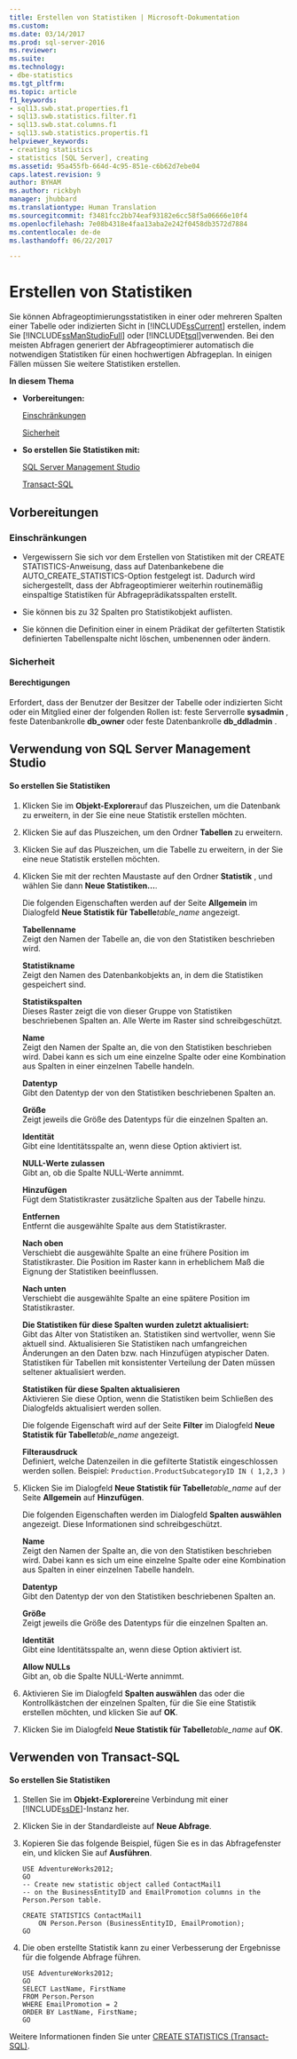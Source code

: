```yaml
---
title: Erstellen von Statistiken | Microsoft-Dokumentation
ms.custom: 
ms.date: 03/14/2017
ms.prod: sql-server-2016
ms.reviewer: 
ms.suite: 
ms.technology:
- dbe-statistics
ms.tgt_pltfrm: 
ms.topic: article
f1_keywords:
- sql13.swb.stat.properties.f1
- sql13.swb.statistics.filter.f1
- sql13.swb.stat.columns.f1
- sql13.swb.statistics.propertis.f1
helpviewer_keywords:
- creating statistics
- statistics [SQL Server], creating
ms.assetid: 95a455fb-664d-4c95-851e-c6b62d7ebe04
caps.latest.revision: 9
author: BYHAM
ms.author: rickbyh
manager: jhubbard
ms.translationtype: Human Translation
ms.sourcegitcommit: f3481fcc2bb74eaf93182e6cc58f5a06666e10f4
ms.openlocfilehash: 7e08b4318e4faa13aba2e242f0458db3572d7884
ms.contentlocale: de-de
ms.lasthandoff: 06/22/2017

---
```

# <a name="create-statistics"></a>Erstellen von Statistiken
  Sie können Abfrageoptimierungsstatistiken in einer oder mehreren Spalten einer Tabelle oder indizierten Sicht in [!INCLUDE[ssCurrent](../../includes/sscurrent-md.md)] erstellen, indem Sie [!INCLUDE[ssManStudioFull](../../includes/ssmanstudiofull-md.md)] oder [!INCLUDE[tsql](../../includes/tsql-md.md)]verwenden. Bei den meisten Abfragen generiert der Abfrageoptimierer automatisch die notwendigen Statistiken für einen hochwertigen Abfrageplan. In einigen Fällen müssen Sie weitere Statistiken erstellen.  
  
 **In diesem Thema**  
  
-   **Vorbereitungen:**  
  
     [Einschränkungen](#Restrictions)  
  
     [Sicherheit](#Security)  
  
-   **So erstellen Sie Statistiken mit:**  
  
     [SQL Server Management Studio](#SSMSProcedure)  
  
     [Transact-SQL](#TsqlProcedure)  
  
##  <a name="BeforeYouBegin"></a> Vorbereitungen  
  
###  <a name="Restrictions"></a> Einschränkungen  
  
-   Vergewissern Sie sich vor dem Erstellen von Statistiken mit der CREATE STATISTICS-Anweisung, dass auf Datenbankebene die AUTO_CREATE_STATISTICS-Option festgelegt ist. Dadurch wird sichergestellt, dass der Abfrageoptimierer weiterhin routinemäßig einspaltige Statistiken für Abfrageprädikatsspalten erstellt.  
  
-   Sie können bis zu 32 Spalten pro Statistikobjekt auflisten.  
  
-   Sie können die Definition einer in einem Prädikat der gefilterten Statistik definierten Tabellenspalte nicht löschen, umbenennen oder ändern.  
  
###  <a name="Security"></a> Sicherheit  
  
####  <a name="Permissions"></a> Berechtigungen  
 Erfordert, dass der Benutzer der Besitzer der Tabelle oder indizierten Sicht oder ein Mitglied einer der folgenden Rollen ist: feste Serverrolle **sysadmin** , feste Datenbankrolle **db_owner** oder feste Datenbankrolle **db_ddladmin** .  
  
##  <a name="SSMSProcedure"></a> Verwendung von SQL Server Management Studio  
  
#### <a name="to-create-statistics"></a>So erstellen Sie Statistiken  
  
1.  Klicken Sie im **Objekt-Explorer**auf das Pluszeichen, um die Datenbank zu erweitern, in der Sie eine neue Statistik erstellen möchten.  
  
2.  Klicken Sie auf das Pluszeichen, um den Ordner **Tabellen** zu erweitern.  
  
3.  Klicken Sie auf das Pluszeichen, um die Tabelle zu erweitern, in der Sie eine neue Statistik erstellen möchten.  
  
4.  Klicken Sie mit der rechten Maustaste auf den Ordner **Statistik** , und wählen Sie dann **Neue Statistiken…**.  
  
     Die folgenden Eigenschaften werden auf der Seite **Allgemein** im Dialogfeld **Neue Statistik für Tabelle***table_name* angezeigt.  
  
     **Tabellenname**  
     Zeigt den Namen der Tabelle an, die von den Statistiken beschrieben wird.  
  
     **Statistikname**  
     Zeigt den Namen des Datenbankobjekts an, in dem die Statistiken gespeichert sind.  
  
     **Statistikspalten**  
     Dieses Raster zeigt die von dieser Gruppe von Statistiken beschriebenen Spalten an. Alle Werte im Raster sind schreibgeschützt.  
  
     **Name**  
     Zeigt den Namen der Spalte an, die von den Statistiken beschrieben wird. Dabei kann es sich um eine einzelne Spalte oder eine Kombination aus Spalten in einer einzelnen Tabelle handeln.  
  
     **Datentyp**  
     Gibt den Datentyp der von den Statistiken beschriebenen Spalten an.  
  
     **Größe**  
     Zeigt jeweils die Größe des Datentyps für die einzelnen Spalten an.  
  
     **Identität**  
     Gibt eine Identitätsspalte an, wenn diese Option aktiviert ist.  
  
     **NULL-Werte zulassen**  
     Gibt an, ob die Spalte NULL-Werte annimmt.  
  
     **Hinzufügen**  
     Fügt dem Statistikraster zusätzliche Spalten aus der Tabelle hinzu.  
  
     **Entfernen**  
     Entfernt die ausgewählte Spalte aus dem Statistikraster.  
  
     **Nach oben**  
     Verschiebt die ausgewählte Spalte an eine frühere Position im Statistikraster. Die Position im Raster kann in erheblichem Maß die Eignung der Statistiken beeinflussen.  
  
     **Nach unten**  
     Verschiebt die ausgewählte Spalte an eine spätere Position im Statistikraster.  
  
     **Die Statistiken für diese Spalten wurden zuletzt aktualisiert:**  
     Gibt das Alter von Statistiken an. Statistiken sind wertvoller, wenn Sie aktuell sind. Aktualisieren Sie Statistiken nach umfangreichen Änderungen an den Daten bzw. nach Hinzufügen atypischer Daten. Statistiken für Tabellen mit konsistenter Verteilung der Daten müssen seltener aktualisiert werden.  
  
     **Statistiken für diese Spalten aktualisieren**  
     Aktivieren Sie diese Option, wenn die Statistiken beim Schließen des Dialogfelds aktualisiert werden sollen.  
  
     Die folgende Eigenschaft wird auf der Seite **Filter** im Dialogfeld **Neue Statistik für Tabelle***table_name* angezeigt.  
  
     **Filterausdruck**  
     Definiert, welche Datenzeilen in die gefilterte Statistik eingeschlossen werden sollen. Beispiel: `Production.ProductSubcategoryID IN ( 1,2,3 )`  
  
5.  Klicken Sie im Dialogfeld **Neue Statistik für Tabelle***table_name* auf der Seite **Allgemein** auf **Hinzufügen**.  
  
     Die folgenden Eigenschaften werden im Dialogfeld **Spalten auswählen** angezeigt. Diese Informationen sind schreibgeschützt.  
  
     **Name**  
     Zeigt den Namen der Spalte an, die von den Statistiken beschrieben wird. Dabei kann es sich um eine einzelne Spalte oder eine Kombination aus Spalten in einer einzelnen Tabelle handeln.  
  
     **Datentyp**  
     Gibt den Datentyp der von den Statistiken beschriebenen Spalten an.  
  
     **Größe**  
     Zeigt jeweils die Größe des Datentyps für die einzelnen Spalten an.  
  
     **Identität**  
     Gibt eine Identitätsspalte an, wenn diese Option aktiviert ist.  
  
     **Allow NULLs**  
     Gibt an, ob die Spalte NULL-Werte annimmt.  
  
6.  Aktivieren Sie im Dialogfeld **Spalten auswählen** das oder die Kontrollkästchen der einzelnen Spalten, für die Sie eine Statistik erstellen möchten, und klicken Sie auf **OK**.  
  
7.  Klicken Sie im Dialogfeld **Neue Statistik für Tabelle***table_name* auf **OK**.  
  
##  <a name="TsqlProcedure"></a> Verwenden von Transact-SQL  
  
#### <a name="to-create-statistics"></a>So erstellen Sie Statistiken  
  
1.  Stellen Sie im **Objekt-Explorer**eine Verbindung mit einer [!INCLUDE[ssDE](../../includes/ssde-md.md)]-Instanz her.  
  
2.  Klicken Sie in der Standardleiste auf **Neue Abfrage**.  
  
3.  Kopieren Sie das folgende Beispiel, fügen Sie es in das Abfragefenster ein, und klicken Sie auf **Ausführen**.  
  
    ```  
    USE AdventureWorks2012;   
    GO  
    -- Create new statistic object called ContactMail1  
    -- on the BusinessEntityID and EmailPromotion columns in the Person.Person table.   
  
    CREATE STATISTICS ContactMail1  
        ON Person.Person (BusinessEntityID, EmailPromotion);   
    GO  
    ```  
  
4.  Die oben erstellte Statistik kann zu einer Verbesserung der Ergebnisse für die folgende Abfrage führen.  
  
    ```  
    USE AdventureWorks2012;   
    GO  
    SELECT LastName, FirstName  
    FROM Person.Person  
    WHERE EmailPromotion = 2  
    ORDER BY LastName, FirstName;   
    GO  
    ```  
  
 Weitere Informationen finden Sie unter [CREATE STATISTICS &#40;Transact-SQL&#41;](../../t-sql/statements/create-statistics-transact-sql.md).  
  
  
